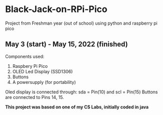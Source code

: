 # Black-Jack-on-RPi-Pico
Project from Freshman year (out of school) using python and raspberry pi pico

May 3 (start) - May 15, 2022 (finished)
--------
Components used:
1. Raspbery Pi Pico
2. OLED Led Display (SSD1306)
3. Buttons
4. A powersupply (for portability)

Oled display is connected through: sda = Pin(10) and scl = Pin(15)
Buttons are connected to Pins 14, 15.

**This project was based on one of my CS Labs, initially coded in java**
